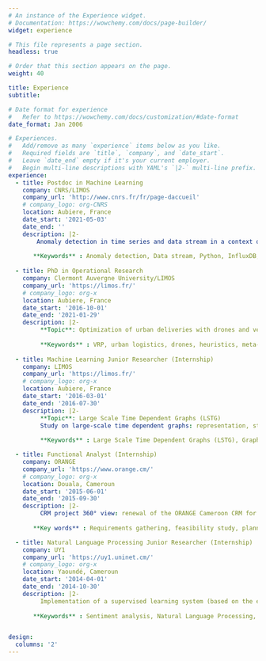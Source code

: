 ```yaml
---
# An instance of the Experience widget.
# Documentation: https://wowchemy.com/docs/page-builder/
widget: experience

# This file represents a page section.
headless: true

# Order that this section appears on the page.
weight: 40

title: Experience
subtitle:

# Date format for experience
#   Refer to https://wowchemy.com/docs/customization/#date-format
date_format: Jan 2006

# Experiences.
#   Add/remove as many `experience` items below as you like.
#   Required fields are `title`, `company`, and `date_start`.
#   Leave `date_end` empty if it's your current employer.
#   Begin multi-line descriptions with YAML's `|2-` multi-line prefix.
experience:
  - title: Postdoc in Machine Learning
    company: CNRS/LIMOS
    company_url: 'http://www.cnrs.fr/fr/page-daccueil'
    # company_logo: org-CNRS
    location: Aubiere, France
    date_start: '2021-05-03'
    date_end: ''
    description: |2-
        Anomaly detection in time series and data stream in a context of advanced contamination monitoring in clean rooms and mini-environments (field: semiconductor manufacturing). A project involving the collaboration of the CNRS/LIMOS with Pfeiffer Vacuum France.
        
       **Keywords** : Anomaly detection, Data stream, Python, InfluxDB, Kapacitor, Flask, Chronograf, GitLab
   
  - title: PhD in Operational Research
    company: Clermont Auvergne University/LIMOS
    company_url: 'https://limos.fr/'
    # company_logo: org-x
    location: Aubiere, France
    date_start: '2016-10-01'
    date_end: '2021-01-29'
    description: |2-
         **Topic**: Optimization of urban deliveries with drones and vehicles in parallel.
         
         **Keywords** : VRP, urban logistics, drones, heuristics, meta-heuristics, MILP, C++, 
        
  - title: Machine Learning Junior Researcher (Internship)
    company: LIMOS
    company_url: 'https://limos.fr/'
    # company_logo: org-x
    location: Aubiere, France
    date_start: '2016-03-01'
    date_end: '2016-07-30'
    description: |2-
         **Topic**: Large Scale Time Dependent Graphs (LSTG)
         Study on large-scale time dependent graphs: representation, storage, mining and processing 
         
         **Keywords** : Large Scale Time Dependent Graphs (LSTG), Graph mining 

  - title: Functional Analyst (Internship) 
    company: ORANGE
    company_url: 'https://www.orange.cm/'
    # company_logo: org-x
    location: Douala, Cameroun
    date_start: '2015-06-01'
    date_end: '2015-09-30'
    description: |2-
         CRM project 360° view: renewal of the ORANGE Cameroon CRM for a better management of the customer service
         
       **Key words** : Requirements gathering, feasibility study, planning, functional specifications writing

  - title: Natural Language Processing Junior Researcher (Internship)
    company: UY1
    company_url: 'https://uy1.uninet.cm/'
    # company_logo: org-x
    location: Yaoundé, Cameroun
    date_start: '2014-04-01'
    date_end: '2014-10-30'
    description: |2-
         Implementation of a supervised learning system (based on the exploitation of conceptual graphs) for the automatic classification of tweets according to their semantic orientation (positive, negative, neutral)
         
       **Keywords** : Sentiment analysis, Natural Language Processing, Conceptual graph, Python, Weka, Twitter, Tweepy


design:
  columns: '2'
---
```

